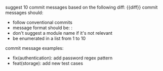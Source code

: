 suggest 10 commit messages based on the following diff:
{{diff}}
commit messages should:

-   follow conventional commits
-   message format should be: <type>: <description>
-   don't suggest a module name if it's not relevant
-   be enumerated in a list from 1 to 10

commit message examples:

-   fix(authentication): add password regex pattern
-   feat(storage): add new test cases
